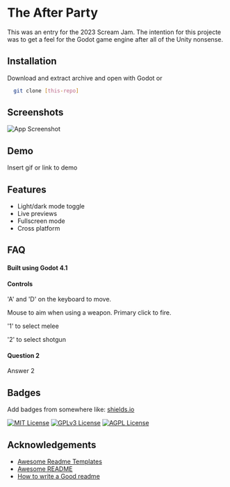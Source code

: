 
# The After Party

This was an entry for the 2023 Scream Jam. The intention for this projecte was to get a feel for the Godot game engine after all of the Unity nonsense. 




## Installation

Download and extract archive and open with Godot 
  or 
```bash
  git clone [this-repo]
```
    
## Screenshots

![App Screenshot](https://via.placeholder.com/468x300?text=App+Screenshot+Here)


## Demo

Insert gif or link to demo


## Features

- Light/dark mode toggle
- Live previews
- Fullscreen mode
- Cross platform


## FAQ

#### Built using Godot 4.1 

#### Controls

'A' and 'D' on the keyboard to move.


Mouse to aim when using a weapon. Primary click to fire.

'1' to select melee

'2' to select shotgun

#### Question 2

Answer 2


## Badges

Add badges from somewhere like: [shields.io](https://shields.io/)

[![MIT License](https://img.shields.io/badge/License-MIT-green.svg)](https://choosealicense.com/licenses/mit/)
[![GPLv3 License](https://img.shields.io/badge/License-GPL%20v3-yellow.svg)](https://opensource.org/licenses/)
[![AGPL License](https://img.shields.io/badge/license-AGPL-blue.svg)](http://www.gnu.org/licenses/agpl-3.0)


## Acknowledgements

 - [Awesome Readme Templates](https://awesomeopensource.com/project/elangosundar/awesome-README-templates)
 - [Awesome README](https://github.com/matiassingers/awesome-readme)
 - [How to write a Good readme](https://bulldogjob.com/news/449-how-to-write-a-good-readme-for-your-github-project)

